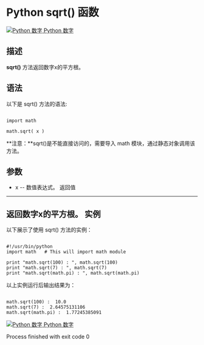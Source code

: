 Python  sqrt() 函数
=================

 [![Python 数字](../images/up.gif)
 Python 数字](python-numbers.html)


  描述
--

  **sqrt()** 方法返回数字x的平方根。

 语法
--

 以下是 sqrt() 方法的语法:

 
```

import math

math.sqrt( x )

```

 **注意：**sqrt()是不能直接访问的，需要导入 math 模块，通过静态对象调用该方法。

  参数
--

  *  x -- 数值表达式。 
   返回值
---

 返回数字x的平方根。  实例
--

  以下展示了使用 sqrt() 方法的实例： 

 
```

#!/usr/bin/python
import math   # This will import math module

print "math.sqrt(100) : ", math.sqrt(100)
print "math.sqrt(7) : ", math.sqrt(7)
print "math.sqrt(math.pi) : ", math.sqrt(math.pi)

```

  以上实例运行后输出结果为： 

 
```

math.sqrt(100) :  10.0
math.sqrt(7) :  2.64575131106
math.sqrt(math.pi) :  1.77245385091

```

 [![Python 数字](../images/up.gif)
 Python 数字](python-numbers.html)

Process finished with exit code 0
